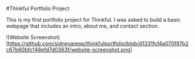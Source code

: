 #Thinkful Portfolio Project

This is my first portfolio project for Thinkful.  I was asked to build a basic webpage that includes an intro, about me, and contact section.

!(Website Screenshot)[https://github.com/sidneyarepp/thinkfulportfolio/blob/d1331fcf4a070f97b2c67b60bfc148efd7d0363f/website-screenshot.png]
